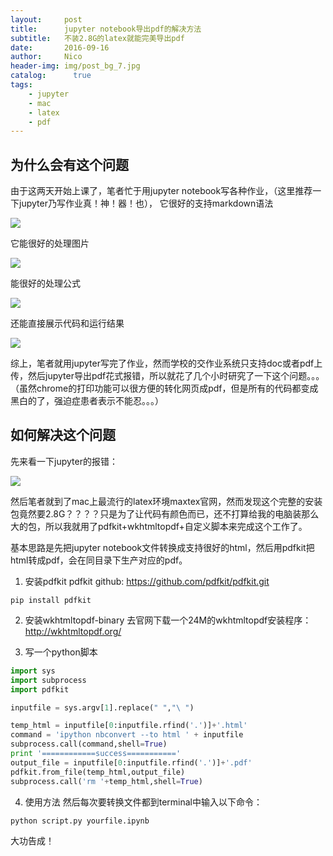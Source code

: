 ```yaml
---
layout:     post
title:      jupyter notebook导出pdf的解决方法
subtitle:   不装2.8G的latex就能完美导出pdf
date:       2016-09-16
author:     Nico
header-img: img/post_bg_7.jpg
catalog:      true
tags:
    - jupyter
    - mac
    - latex
    - pdf
---
```


## 为什么会有这个问题

由于这两天开始上课了，笔者忙于用jupyter notebook写各种作业，（这里推荐一下jupyter乃写作业真！神！器！也），
它很好的支持markdown语法

![](https://nicozheng.files.wordpress.com/2016/09/e5b18fe5b995e5bfabe785a7-2016-09-16-e4b88ae58d881-49-22.png)

它能很好的处理图片

![](https://nicozheng.files.wordpress.com/2016/09/e5b18fe5b995e5bfabe785a7-2016-09-16-e4b88ae58d881-49-41.png)

能很好的处理公式

![](https://nicozheng.files.wordpress.com/2016/09/e5b18fe5b995e5bfabe785a7-2016-09-16-e4b88ae58d881-50-17.png?w=2720)

还能直接展示代码和运行结果

![](https://nicozheng.files.wordpress.com/2016/09/e5b18fe5b995e5bfabe785a7-2016-09-16-e4b88ae58d881-50-49.png)

综上，笔者就用jupyter写完了作业，然而学校的交作业系统只支持doc或者pdf上传，然后jupyter导出pdf花式报错，所以就花了几个小时研究了一下这个问题。。。（虽然chrome的打印功能可以很方便的转化网页成pdf，但是所有的代码都变成黑白的了，强迫症患者表示不能忍。。。）

## 如何解决这个问题
先来看一下jupyter的报错：

![](https://nicozheng.files.wordpress.com/2016/09/e5b18fe5b995e5bfabe785a7-2016-09-16-e4b88ae58d881-51-38.png?w=2720)

然后笔者就到了mac上最流行的latex环境maxtex官网，然而发现这个完整的安装包竟然要2.8G？？？？只是为了让代码有颜色而已，还不打算给我的电脑装那么大的包，所以我就用了pdfkit+wkhtmltopdf+自定义脚本来完成这个工作了。

基本思路是先把jupyter notebook文件转换成支持很好的html，然后用pdfkit把html转成pdf，会在同目录下生产对应的pdf。

1. 安装pdfkit
pdfkit github: https://github.com/pdfkit/pdfkit.git

```shell
pip install pdfkit
```

2. 安装wkhtmltopdf-binary
去官网下载一个24M的wkhtmltopdf安装程序：http://wkhtmltopdf.org/

3. 写一个python脚本

```python
import sys
import subprocess
import pdfkit

inputfile = sys.argv[1].replace(" ","\ ")

temp_html = inputfile[0:inputfile.rfind('.')]+'.html'
command = 'ipython nbconvert --to html ' + inputfile
subprocess.call(command,shell=True)
print '============success==========='
output_file = inputfile[0:inputfile.rfind('.')]+'.pdf'
pdfkit.from_file(temp_html,output_file)
subprocess.call('rm '+temp_html,shell=True)
```

4. 使用方法
然后每次要转换文件都到terminal中输入以下命令：

```shell
python script.py yourfile.ipynb
```

大功告成！
